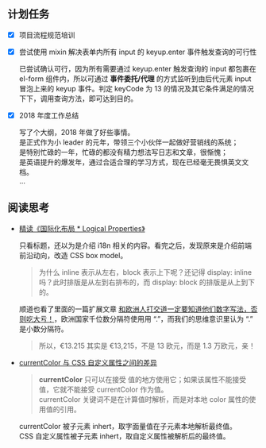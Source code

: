 ## 计划任务

- [x] 项目流程规范培训

- [x] 尝试使用 mixin 解决表单内所有 input 的 keyup.enter 事件触发查询的可行性

  已尝试确认可行，因为所有需要通过 keyup.enter 触发查询的 input 都包裹在 el-form 组件内，所以可通过 **事件委托/代理** 的方式监听到由后代元素 input 冒泡上来的 keyup 事件。判定 keyCode 为 13 的情况及其它条件满足的情况下下，调用查询方法，即可达到目的。

- [x] 2018 年度工作总结

  写了个大纲，2018 年做了好些事情。  
  是正式作为小 leader 的元年，带领三个小伙伴一起做好营销线的系统；  
  是特别忙碌的一年，忙碌的都没有精力想法写日志和文章，很惭愧；  
  是英语提升的爆发年，通过合适合理的学习方式，现在已经毫无畏惧英文文档。  
  ...

## 阅读思考

- [精读《国际化布局 \* Logical Properties》](https://github.com/dt-fe/weekly/blob/master/86.%E7%B2%BE%E8%AF%BB%E3%80%8A%E5%9B%BD%E9%99%85%E5%8C%96%E5%B8%83%E5%B1%80%20-%20Logical%20Properties%E3%80%8B.md)

  只看标题，还以为是介绍 i18n 相关的内容。看完之后，发现原来是介绍前端前沿动向，改造 CSS box model。

  > 为什么 inline 表示从左右，block 表示上下呢？还记得 display: inline 吗？此时排版是从左到右排布的，而 display: block 的排版是从上到下的。

  顺道也看了里面的一篇扩展文章 [和欧洲人打交道一定要知道他们数字写法，否则吃大亏！](https://zhuanlan.zhihu.com/p/52445123)，欧洲国家千位数分隔符使用用 “.”，而我们的思维意识里认为 “.” 是小数分隔符。

  > 所以，€13.215 其实是 €13,215，不是 13 欧元，而是 1.3 万欧元，亲！

- [currentColor 与 CSS 自定义属性之间的差异](https://www.w3cplus.com/css/currentcolor-vs-custom-properties.html)

  > **currentColor** 只可以在接受 <color> 值的地方使用它；如果该属性不能接受 <color> 值，它就不能接受 currentColor 作为值。  
  > currentColor 关键词不是在计算值时解析，而是对本地 color 属性的使用值的引用。

  currentColor 被子元素 inhert，取字面量值在子元素本地解析最终值。  
  CSS 自定义属性被子元素 inhert，取自定义属性被解析后的最终值。
